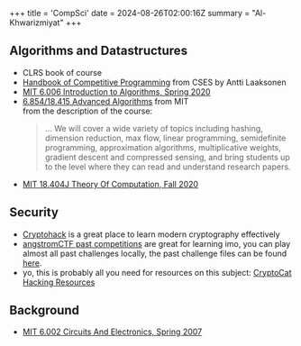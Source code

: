 +++
title = 'CompSci'
date = 2024-08-26T02:00:16Z
summary = "Al-Khwarizmiyat"
+++

## Algorithms and Datastructures
- CLRS book of course
- [Handbook of Competitive Programming](https://cses.fi/book/book.pdf) from CSES by Antti Laaksonen
- [MIT 6.006 Introduction to Algorithms, Spring 2020](https://www.youtube.com/playlist?list=PLUl4u3cNGP63EdVPNLG3ToM6LaEUuStEY)
- [6.854/18.415 Advanced Algorithms](https://people.csail.mit.edu/moitra/854.html) from MIT \
    from the description of the course:
    > ... We will cover a wide variety of topics including hashing, dimension reduction, max flow, linear programming, semidefinite programming, approximation algorithms, multiplicative weights, gradient descent and compressed sensing, and bring students up to the level where they can read and understand research papers.
- [MIT 18.404J Theory Of Computation, Fall 2020](https://ocw.mit.edu/courses/18-404j-theory-of-computation-fall-2020/video_galleries/video-lectures/)


## Security
- [Cryptohack](https://cryptohack.org) is a great place to learn modern cryptography effectively
- [angstromCTF past competitions](https://angstromctf.com/) are great for learning imo, you can play almost all past challenges locally, the past challenge files can be found [here](https://github.com/blairsec/challenges/tree/master/angstromctf).
- yo, this is probably all you need for resources on this subject: [CryptoCat Hacking Resources](https://github.com/Crypto-Cat/CTF)

## Background
- [MIT 6.002 Circuits And Electronics, Spring 2007](https://ocw.mit.edu/courses/6-002-circuits-and-electronics-spring-2007/video_galleries/video-lectures/)
